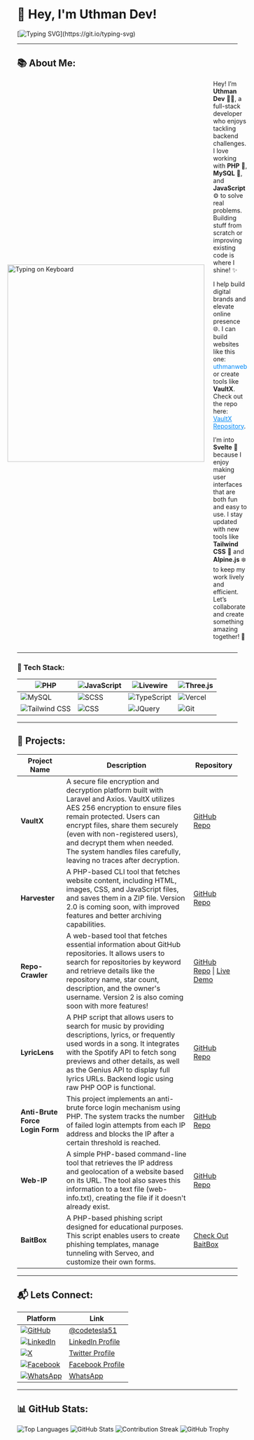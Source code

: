 # 👋 Hey, I'm Uthman Dev!

[![Typing SVG](https://readme-typing-svg.herokuapp.com?size=32&duration=4000&color=008afa&lines=Full+Stack+Developer;Backend+Specialist;Let's+Build+Something+Great!)](https://git.io/typing-svg)

---

## 📚 **About Me**:

<div style="display: flex; align-items: center; justify-content: center;">
  <div style="margin-right: 20px;">
    <img src="https://media4.giphy.com/media/26tn33aiTi1jkl6H6/giphy.gif?cid=6c09b9523h12jzbpazg3ac32ccr2qppjlfzn1w4qpaecfof0&ep=v1_internal_gif_by_id&rid=giphy.gif&ct=g" alt="Typing on Keyboard" width="450px" />
  </div>
  <br>
  <div>  
    Hey! I’m <b>Uthman Dev</b> 👨‍💻, a full-stack developer who enjoys tackling backend challenges. I love working with <b>PHP</b> 🐘, <b>MySQL</b> 🐬, and <b>JavaScript</b> ⚙️ to solve real problems. Building stuff from scratch or improving existing code is where I shine! ✨

<p>I help build digital brands and elevate online presence 🌐. I can build websites like this one: <a href="https://uthmandev.vercel.app" style="color: #008afa; text-decoration: none;">uthmanweb</a> or create tools like <strong>VaultX</strong>. Check out the repo here: <a href="https://github.com/codetesla51/vaultx" style="color: #008afa; text-decoration: underline;">VaultX Repository</a>.</p>

<p>I’m into <strong>Svelte</strong> 🌱 because I enjoy making user interfaces that are both fun and easy to use. I stay updated with new tools like <strong>Tailwind CSS</strong> 🎨 and <strong>Alpine.js</strong> ❄️ to keep my work lively and efficient. Let’s collaborate and create something amazing together! 🚀</p>

</div>
</div>

---

### 🔧 **Tech Stack:**

| ![PHP](https://img.shields.io/badge/PHP-777BB4?style=for-the-badge&logo=php&logoColor=white)  | ![JavaScript](https://img.shields.io/badge/JavaScript-F7DF1E?style=for-the-badge&logo=javascript&logoColor=black) | ![Livewire](https://img.shields.io/badge/Livewire-4E56A6?style=for-the-badge&logo=livewire&logoColor=white) | ![Three.js](https://img.shields.io/badge/Three.js-000000?style=for-the-badge&logo=three.js&logoColor=white)  |
|--------------------------------|----------------------------------------------------|--------------------------------------------------|----------------------------------------------|
| ![MySQL](https://img.shields.io/badge/MySQL-4479A1?style=for-the-badge&logo=mysql&logoColor=white)  | ![SCSS](https://img.shields.io/badge/SCSS-CC6699?style=for-the-badge&logo=sass&logoColor=white) | ![TypeScript](https://img.shields.io/badge/TypeScript-3178C6?style=for-the-badge&logo=typescript&logoColor=white) | ![Vercel](https://img.shields.io/badge/Vercel-000000?style=for-the-badge&logo=vercel&logoColor=white) | ![Laravel](https://img.shields.io/badge/Laravel-FF2D20?style=for-the-badge&logo=laravel&logoColor=white) | ![Svelte](https://img.shields.io/badge/Svelte-FF3E00?style=for-the-badge&logo=svelte&logoColor=white) | ![Alpine.js](https://img.shields.io/badge/Alpine.js-8BC0D0?style=for-the-badge&logo=alpine.js&logoColor=white) | ![Bootstrap](https://img.shields.io/badge/Bootstrap-563D7C?style=for-the-badge&logo=bootstrap&logoColor=white) |
| ![Tailwind CSS](https://img.shields.io/badge/Tailwind_CSS-38B2AC?style=for-the-badge&logo=tailwind-css&logoColor=white) | ![CSS](https://img.shields.io/badge/CSS3-1572B6?style=for-the-badge&logo=css3&logoColor=white) | ![JQuery](https://img.shields.io/badge/JQuery-0769AD?style=for-the-badge&logo=jquery&logoColor=white) | ![Git](https://img.shields.io/badge/Git-F05032?style=for-the-badge&logo=git&logoColor=white) |

---

## 💼 **Projects**:

| **Project Name**                                                                                      | **Description**                                                                                          | **Repository**                           |
|-------------------------------------------------------------------------------------------------------|----------------------------------------------------------------------------------------------------------|------------------------------------------|
| **VaultX**                                                                                             | A secure file encryption and decryption platform built with Laravel and Axios. VaultX utilizes AES 256 encryption to ensure files remain protected. Users can encrypt files, share them securely (even with non-registered users), and decrypt them when needed. The system handles files carefully, leaving no traces after decryption. | [GitHub Repo](https://github.com/codetesla51/vaultx.git) |
| **Harvester**                                                                                          | A PHP-based CLI tool that fetches website content, including HTML, images, CSS, and JavaScript files, and saves them in a ZIP file. Version 2.0 is coming soon, with improved features and better archiving capabilities. | [GitHub Repo](https://github.com/codetesla51/harvester-.git) |
| **Repo-Crawler**                                                                                       | A web-based tool that fetches essential information about GitHub repositories. It allows users to search for repositories by keyword and retrieve details like the repository name, star count, description, and the owner's username. Version 2 is also coming soon with more features! | [GitHub Repo](https://github.com/codetesla51/repo_crawler) \| [Live Demo](https://repo-crawler.vercel.app/) |
| **LyricLens**                                                                                          | A PHP script that allows users to search for music by providing descriptions, lyrics, or frequently used words in a song. It integrates with the Spotify API to fetch song previews and other details, as well as the Genius API to display full lyrics URLs. Backend logic using raw PHP OOP is functional. | [GitHub Repo](https://github.com/codetesla51/lyriclens.git) |
| **Anti-Brute Force Login Form**                                                                        | This project implements an anti-brute force login mechanism using PHP. The system tracks the number of failed login attempts from each IP address and blocks the IP after a certain threshold is reached. | [GitHub Repo](https://github.com/codetesla51/anti-brute-force-login.git) |
| **Web-IP**                                                                                             | A simple PHP-based command-line tool that retrieves the IP address and geolocation of a website based on its URL. The tool also saves this information to a text file (web-info.txt), creating the file if it doesn't already exist. | [GitHub Repo](https://github.com/codetesla51/web-ip.git) |
| **BaitBox**                                                                                            | A PHP-based phishing script designed for educational purposes. This script enables users to create phishing templates, manage tunneling with Serveo, and customize their own forms. | [Check Out BaitBox](https://github.com/codetesla51/web-scraper) |

---

## 📬 **Lets Connect**:
| **Platform** | **Link** |
|--------------|----------|
| [![GitHub](https://img.shields.io/badge/GitHub-181717?style=for-the-badge&logo=github&logoColor=white)](https://github.com/codetesla51) | [@codetesla51](https://github.com/codetesla51) |
| [![LinkedIn](https://img.shields.io/badge/LinkedIn-0077B5?style=for-the-badge&logo=linkedin&logoColor=white)](https://www.linkedin.com/in/uthman-dev-a61578298?utm_source=share&utm_campaign=share_via&utm_content=profile&utm_medium=android_app) | [LinkedIn Profile](https://www.linkedin.com/in/uthman-dev-a61578298?utm_source=share&utm_campaign=share_via&utm_content=profile&utm_medium=android_app) |
| [![X](https://img.shields.io/badge/X-1DA1F2?style=for-the-badge&logo=twitter&logoColor=white)](https://x.com/oladele56481?t=KIfYsIyRIobDWhMnYTYTfA&s=09) | [Twitter Profile](https://x.com/oladele56481?t=KIfYsIyRIobDWhMnYTYTfA&s=09) |
| [![Facebook](https://img.shields.io/badge/Facebook-1877F2?style=for-the-badge&logo=facebook&logoColor=white)](https://www.facebook.com/profile.php?id=100089196350154) | [Facebook Profile](https://www.facebook.com/profile.php?id=100089196350154) |
| [![WhatsApp](https://img.shields.io/badge/WhatsApp-25D366?style=for-the-badge&logo=whatsapp&logoColor=white)](https://wa.link/6jqex1) | [WhatsApp](https://wa.link/6jqex1) |

---

## 📊 GitHub Stats:
![Top Languages](https://github-readme-stats.vercel.app/api/top-langs/?username=codetesla51&layout=compact&theme=radical&count_private=true)
![GitHub Stats](https://github-readme-stats.vercel.app/api?username=codetesla51&show_icons=true&theme=radical)
![Contribution Streak](https://github-readme-streak-stats.herokuapp.com/?user=codetesla51&theme=radical)
![GitHub Trophy](https://github-profile-trophy.vercel.app/?username=codetesla51&theme=radical&no-frame=true&title=MultiPullRequest,Commits,Issues,PullRequest)
